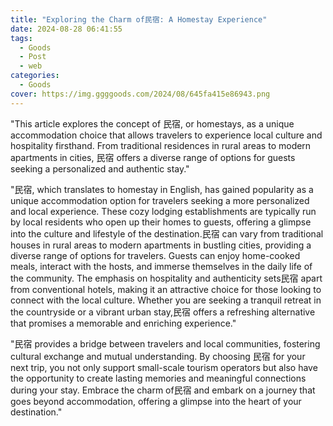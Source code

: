 ```yaml
---
title: "Exploring the Charm of民宿: A Homestay Experience"
date: 2024-08-28 06:41:55
tags:
  - Goods
  - Post
  - web
categories:
  - Goods
cover: https://img.ggggoods.com/2024/08/645fa415e86943.png
---
```


"This article explores the concept of 民宿, or homestays, as a unique accommodation choice that allows travelers to experience local culture and hospitality firsthand. From traditional residences in rural areas to modern apartments in cities, 民宿 offers a diverse range of options for guests seeking a personalized and authentic stay."

"民宿, which translates to homestay in English, has gained popularity as a unique accommodation option for travelers seeking a more personalized and local experience. These cozy lodging establishments are typically run by local residents who open up their homes to guests, offering a glimpse into the culture and lifestyle of the destination.民宿 can vary from traditional houses in rural areas to modern apartments in bustling cities, providing a diverse range of options for travelers. Guests can enjoy home-cooked meals, interact with the hosts, and immerse themselves in the daily life of the community. The emphasis on hospitality and authenticity sets民宿 apart from conventional hotels, making it an attractive choice for those looking to connect with the local culture. Whether you are seeking a tranquil retreat in the countryside or a vibrant urban stay,民宿 offers a refreshing alternative that promises a memorable and enriching experience."

"民宿 provides a bridge between travelers and local communities, fostering cultural exchange and mutual understanding. By choosing 民宿 for your next trip, you not only support small-scale tourism operators but also have the opportunity to create lasting memories and meaningful connections during your stay. Embrace the charm of民宿 and embark on a journey that goes beyond accommodation, offering a glimpse into the heart of your destination."
